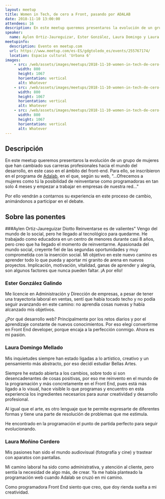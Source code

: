 ```yaml
---
layout: meetup
title: Women in Tech, de cero a Front, pasando por ADALAB
date: 2018-11-10 13:00:00
attendees: 16
description: En este meetup queremos presentaros la evolución de un grupo de mujeres que han cambiado sus carreras profesionales hacia el mundo del desarrollo.
speaker:
  name: Aylen Ortiz-Jaureguizar, Ester González, Laura Domingo y Laura Moñino
meetupinfo:
  description: Evento en meetup.com
  url: https://www.meetup.com/es-ES/gdgtoledo_es/events/255767174/
  location: Espacio cultural 'Urbana 6'
images:
    - src: /web/assets/images/meetups/2018-11-10-women-in-tech-de-cero-a-front-pasando-por-adalab/ponentes.jpg
      width: 800
      height: 1067
      horientation: vertical
      alt: Whatever
    - src: /web/assets/images/meetups/2018-11-10-women-in-tech-de-cero-a-front-pasando-por-adalab/aylen-y-companieras.jpg
      width: 800
      height: 1067
      horientation: vertical
      alt: Whatever
    - src: /web/assets/images/meetups/2018-11-10-women-in-tech-de-cero-a-front-pasando-por-adalab/comida-post-meetup.jpg
      width: 800
      height: 1067
      horientation: vertical
      alt: Whatever
---
```


## Descripción
En este meetup queremos presentaros la evolución de un grupo de mujeres que han cambiado sus carreras profesionales hacia el mundo del desarrollo, en este caso en el ámbito del front-end. Para ello, se inscribieron en el programa de [Adalab](https://adalab.es), en el que, según su web, "...Ofrecemos a mujeres como tú la posibilidad de reinventarse como programadoras en tan solo 4 meses y empezar a trabajar en empresas de nuestra red..."

Por ello vendrán a contarnos su experiencia en este proceso de cambio, animándonos a participar en el debate.

## Sobre las ponentes
###Aylen Ortiz-Jaureguizar Diotto
Reinventarse es de valientes" Vengo del mundo de lo social, pero he llegado al tecnológico para quedarme.
He trabajado como educadora en un centro de menores durante casi 8 años, pero creo que ha llegado el momento de reinventarme.
Apasionada del mundo social, creyente fiel de las segundas oportunidades y muy comprometida con la inserción social.
Mi objetivo en este nuevo camino es aprender todo lo que pueda y aportar mi granito de arena en nuevos proyectos. Implicación, motivación, vitalidad, ganas de aprender y alegría, son algunos factores que nunca pueden faltar. ¡A por ello!

### Ester González Galindo
Me licencie en Administración y Dirección de empresas, a pesar de tener una trayectoria laboral en ventas, sentí que había tocado techo y no podía seguir avanzando en este camino: no aprendía cosas nuevas y había alcanzado mis objetivos.

¿Por qué desarrollo web? Principalmente por los retos diarios y por el aprendizaje constante de nuevos conocimientos. Por eso elegí convertirme en Front End developer, porque encaja a la perfección conmigo. Ahora es mi pasión.

### Laura Domingo Mellado
Mis inquietudes siempre han estado ligadas a lo artístico, creativo y un pensamiento más abstracto, por eso decidí estudiar Bellas Artes.

Siempre he estado abierta a los cambios, sobre todo si son desencadenantes de cosas positivas, por eso me reinvento en el mundo de la programación y más concretamente en el Front End, pues está más ligado a lo visual, hace visible lo que programas y encuentro en esta experiencia los ingredientes necesarios para aunar creatividad y desarrollo profesional.

Al igual que el arte, es otro lenguaje que te permite expresarte de diferentes formas y tiene una parte de resolución de problemas que me estimula.

He encontrado en la programación el punto de partida perfecto para seguir evolucionando.

### Laura Moñino Cordero
Mis pasiones han sido el mundo audiovisual (fotografía y cine) y trastear con aparatos con pantallas.

Mi camino laboral ha sido como administrativa, y atención al cliente, pero sentía la necesidad de algo más, de crear. Ya me había planteado la programación web cuando Adalab se cruzó en mi camino.

Como programadora Front End siento que creo, que doy rienda suelta a mi creatividad.